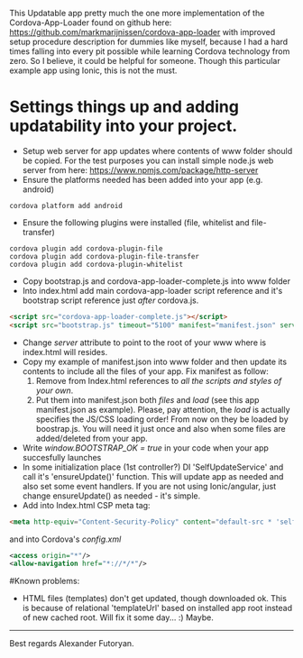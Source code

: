 This Updatable app pretty much the one more implementation of the Cordova-App-Loader found on github here:
https://github.com/markmarijnissen/cordova-app-loader with improved setup procedure description for dummies like myself,
because I had a hard times falling into every pit possible while learning Cordova technology from zero. So I believe, 
it could be helpful for someone. Though this particular example app using Ionic, this is not the must. 
 
# Settings things up and adding updatability into your project. 

* Setup web server for app updates where contents of www folder should be copied. 
For the test purposes you can install simple node.js web server from here: https://www.npmjs.com/package/http-server
* Ensure the platforms needed has been added into your app (e.g. android)
```
cordova platform add android
``` 
* Ensure the following plugins were installed (file, whitelist and file-transfer)
```
cordova plugin add cordova-plugin-file
cordova plugin add cordova-plugin-file-transfer
cordova plugin add cordova-plugin-whitelist
```
* Copy bootstrap.js and cordova-app-loader-complete.js into www folder
* Into index.html add main cordova-app-loader script reference and it's bootstrap script reference just *after* cordova.js. 
````html
<script src="cordova-app-loader-complete.js"></script>
<script src="bootstrap.js" timeout="5100" manifest="manifest.json" server="http://localhost:8080/"></script>
````
* Change *server* attribute to point to the root of your www where is index.html will resides.
* Copy my example of manifest.json into www folder and then update its contents to include all the files of your app.
Fix manifest as follow:
    1. Remove from Index.html references to *all the scripts and styles of your own*. 
    2. Put them into manifest.json both *files* and *load* (see this app manifest.json as example). Please, pay attention, the *load* is actually specifies the JS/CSS loading order!
From now on they be loaded by boostrap.js. You will need it just once and also when some files are added/deleted from your app.
* Write *window.BOOTSTRAP_OK = true* in your code when your app succesfully launches
* In some initialization place (1st controller?) DI 'SelfUpdateService' and call it's 'ensureUpdate()' function. This will update app as needed and also set some event handlers. If you are not using Ionic/angular, just change ensureUpdate() as needed - it's simple.
* Add into Index.html CSP meta tag:
````html
<meta http-equiv="Content-Security-Policy" content="default-src * 'self' cdvfile://*; style-src 'unsafe-inline' 'self' cdvfile://*; script-src 'self' 'unsafe-eval' cdvfile://*">
````
and into Cordova's *config.xml*
````xml
<access origin="*"/>
<allow-navigation href="*://*/*"/>
````    
#Known problems:
* HTML files (templates) don't get updated, though downloaded ok. This is because of relational 'templateUrl' based on installed app root instead of new cached root. 
Will fix it some day... :) Maybe.     
---    
Best regards
Alexander Futoryan.
